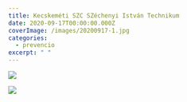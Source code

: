 ```yaml
---
title: Kecskeméti SZC SZéchenyi István Technikum
date: 2020-09-17T00:00:00.000Z
coverImage: /images/20200917-1.jpg
categories:
  - prevencio
excerpt: " "
---
```

![](/images/20200917-2.jpg)

![](/images/20200917-3.jpg)

![]()

